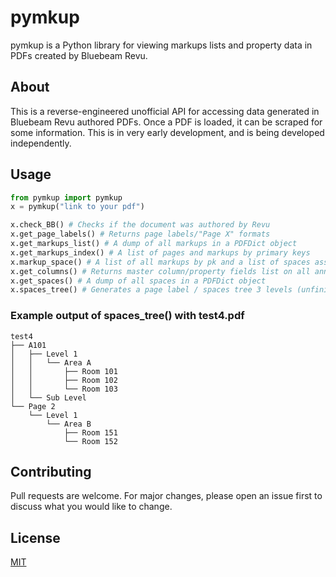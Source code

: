 # pymkup

pymkup is a Python library for viewing markups lists and property data in PDFs created by Bluebeam Revu.

## About

This is a reverse-engineered unofficial API for accessing data generated in Bluebeam Revu authored PDFs. Once a PDF is loaded, it can be scraped for some information. This is in very early development, and is being developed independently.

## Usage

```python
from pymkup import pymkup
x = pymkup("link to your pdf")

x.check_BB() # Checks if the document was authored by Revu
x.get_page_labels() # Returns page labels/"Page X" formats
x.get_markups_list() # A dump of all markups in a PDFDict object
x.get_markups_index() # A list of pages and markups by primary keys
x.markup_space() # A list of all markups by pk and a list of spaces associated
x.get_columns() # Returns master column/property fields list on all annotations
x.get_spaces() # A dump of all spaces in a PDFDict object
x.spaces_tree() # Generates a page label / spaces tree 3 levels (unfinished)
```

### Example output of spaces_tree() with test4.pdf
```
test4
├── A101
│   ├── Level 1
│   │   └── Area A
│   │       ├── Room 101
│   │       ├── Room 102
│   │       └── Room 103
│   └── Sub Level
└── Page 2
    └── Level 1
        └── Area B
            ├── Room 151
            └── Room 152
```

## Contributing
Pull requests are welcome. For major changes, please open an issue first to discuss what you would like to change.

## License
[MIT](https://choosealicense.com/licenses/mit/)
